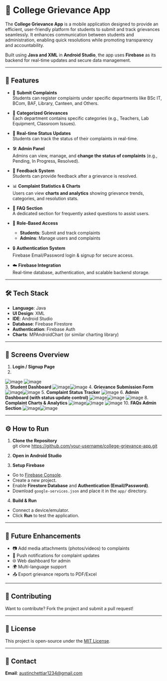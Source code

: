 # 📱 College Grievance App

The **College Grievance App** is a mobile application designed to provide an efficient, user-friendly platform for students to submit and track grievances seamlessly. It enhances communication between students and administration, enabling quick resolutions while promoting transparency and accountability.

Built using **Java and XML** in **Android Studio**, the app uses **Firebase** as its backend for real-time updates and secure data management.

---

## 🚀 Features

- 🔘 **Submit Complaints**  
  Students can register complaints under specific departments like BSc IT, BCom, BAF, Library, Canteen, and Others.
  
- 📂 **Categorized Grievances**  
  Each department contains specific categories (e.g., Teachers, Lab Equipment, Classroom Issues).

- 📡 **Real-time Status Updates**  
  Students can track the status of their complaints in real-time.

- 🛠️ **Admin Panel**  
  Admins can view, manage, and **change the status of complaints** (e.g., Pending, In Progress, Resolved).

- 💬 **Feedback System**  
  Students can provide feedback after a grievance is resolved.

- 📊 **Complaint Statistics & Charts**  
  Users can view **charts and analytics** showing grievance trends, categories, and resolution stats.

- 🙋 **FAQ Section**  
  A dedicated section for frequently asked questions to assist users.

- 👥 **Role-Based Access**  
  - **Students**: Submit and track complaints  
  - **Admins**: Manage users and complaints

- 🔒 **Authentication System**  
  Firebase Email/Password login & signup for secure access.

- ☁️ **Firebase Integration**  
  Real-time database, authentication, and scalable backend storage.

---

## 🛠️ Tech Stack

- **Language**: Java  
- **UI Design**: XML  
- **IDE**: Android Studio  
- **Database**: Firebase Firestore  
- **Authentication**: Firebase Auth  
- **Charts**: MPAndroidChart (or similar charting library)

---

## 📱 Screens Overview

1. **Login / Signup Page**
2. 
![image](https://github.com/user-attachments/assets/47bf7334-cf69-4b27-bd7b-485554a4c4db) ![image](https://github.com/user-attachments/assets/6a109bc0-91d8-41b6-b006-88142655480f)                                     
3. **Student Dashboard**
![image](https://github.com/user-attachments/assets/94d7c56a-08b4-4a66-8224-f2df7f137575)![image](https://github.com/user-attachments/assets/d59f96f9-9a6d-4c2b-84b6-bfae3b5182fb)
4. **Grievance Submission Form**
![image](https://github.com/user-attachments/assets/b4036f5f-927b-4d22-97af-6f004bf6b6e7)![image](https://github.com/user-attachments/assets/d152a85f-56b7-4971-ab05-13f89e80a355)
5. **Complaint Status Tracker**
![image](https://github.com/user-attachments/assets/c0af4841-ca5e-4506-856d-13c9cbdf5f7c)
6. **Admin Dashboard (with status update control)**
![image](https://github.com/user-attachments/assets/ce829c9a-e8db-4cc5-bee0-9c5112917f02)![image](https://github.com/user-attachments/assets/8520b0d7-209c-483f-9422-df1cd738ee23)
![image](https://github.com/user-attachments/assets/bfba686c-ac74-4980-8ff6-605756bc7924)
8. **Complaint Charts & Analytics**
![image](https://github.com/user-attachments/assets/62d03383-3ae9-4719-83f5-2ebfc8a61580)![image](https://github.com/user-attachments/assets/4fdd5c0e-60a8-4bd8-9434-fe48f26fc494)
![image](https://github.com/user-attachments/assets/12bd700c-1599-44dd-b1d2-5b61e14cfff1)
10. **FAQs Admin Section**
![image](https://github.com/user-attachments/assets/2e221b0a-083a-4a26-ac49-1b33ffa77987)![image](https://github.com/user-attachments/assets/dc411b68-6290-4d65-b37e-93a5ee87e2b6)


---

## ⚙️ How to Run

1. **Clone the Repository**  
git clone https://github.com/your-username/college-grievance-app.git


2. **Open in Android Studio**

3. **Setup Firebase**
- Go to [Firebase Console](https://console.firebase.google.com/).
- Create a new project.
- Enable **Firestore Database** and **Authentication (Email/Password)**.
- Download `google-services.json` and place it in the `app/` directory.

4. **Build & Run**
- Connect a device/emulator.
- Click **Run** to test the application.

---

## 📌 Future Enhancements

- 📷 Add media attachments (photos/videos) to complaints
- 🔔 Push notifications for complaint updates
- 🌐 Web dashboard for admin
- 🌍 Multi-language support
- 📤 Export grievance reports to PDF/Excel

---

## 🙌 Contributing

Want to contribute? Fork the project and submit a pull request!

---

## 📄 License

This project is open-source under the [MIT License](LICENSE).

---

## 📧 Contact

**Email**: austinchettiar1234@gmail.com  

